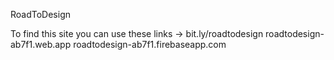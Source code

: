RoadToDesign

To find this site you can use these links ->
bit.ly/roadtodesign 
roadtodesign-ab7f1.web.app
roadtodesign-ab7f1.firebaseapp.com
